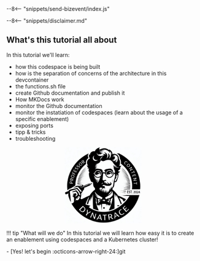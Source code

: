 --8<-- "snippets/send-bizevent/index.js"

--8<-- "snippets/disclaimer.md"

## What's this tutorial all about
In this tutorial we'll learn:

- how this codespace is being built
- how is the separation of concerns of the architecture in this devcontainer
- the functions.sh file
- create Github documentation and publish it
- How MKDocs work
- monitor the Github documentation
- monitor the instatiation of codespaces (learn about the usage of a specific enablement)
- exposing ports
- tipp & tricks
- troubleshooting

<p align="center">
  <img src="img/dt_professors.png" alt="Professors" width="200">
</p>


!!! tip "What will we do"
    In this tutorial we will learn how easy it is to create an enablement using codespaces and a Kubernetes cluster!

<div class="grid cards" markdown>
- [Yes! let's begin :octicons-arrow-right-24:]git 